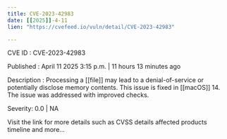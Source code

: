 ```yaml
---
title: CVE-2023-42983
date: [[2025]]-4-11
lien: "https://cvefeed.io/vuln/detail/CVE-2023-42983"

---
```


CVE ID : CVE-2023-42983

Published :  April 11
2025
3:15 p.m. | 11 hours
13 minutes ago

Description : Processing a [[file]] may lead to a denial-of-service or potentially disclose memory contents. This issue is fixed in [[macOS]] 14. The issue was addressed with improved checks.

Severity: 0.0 | NA

Visit the link for more details
such as CVSS details
affected products
timeline
and more...

